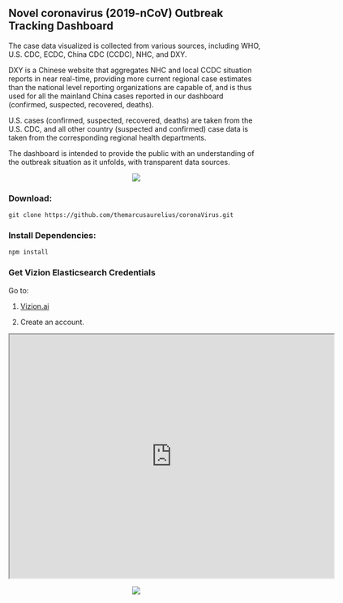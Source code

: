 ## Novel coronavirus (2019-nCoV) Outbreak Tracking Dashboard

The case data visualized is collected from various sources, including WHO, U.S. CDC, ECDC, China CDC (CCDC), NHC, and DXY. 

DXY is a Chinese website that aggregates NHC and local CCDC situation reports in near real-time, providing more current regional case estimates than the national level reporting organizations are capable of, and is thus used for all the mainland China cases reported in our dashboard (confirmed, suspected, recovered, deaths). 

U.S. cases (confirmed, suspected, recovered, deaths) are taken from the U.S. CDC, and all other country (suspected and confirmed) case data is taken from the corresponding regional health departments. 

The dashboard is intended to provide the public with an understanding of the outbreak situation as it unfolds, with transparent data sources.

<p align="center">
  <img src="https://i.imgur.com/pegZHkx.png">
</p>


### Download:
```
git clone https://github.com/themarcusaurelius/coronaVirus.git
```

### Install Dependencies:
```
npm install
```

### Get Vizion Elasticsearch Credentials

Go to: 
1. [Vizion.ai](https://app.vizion.ai/)

2. Create an account. 

<iframe src="https://drive.google.com/file/d/1-xXfF18NWL4aMLtnSORxSSDUQMYGvG1y/preview" width="640" height="480"></iframe>





<p align="center">
  <img src="https://i.imgur.com/8BseA0C.png">
</p>
